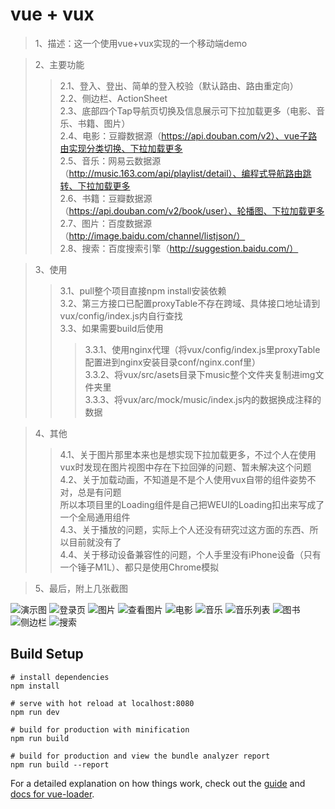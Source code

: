 # vue + vux

> 1、描述：这一个使用vue+vux实现的一个移动端demo  

> 2、主要功能
>> 2.1、登入、登出、简单的登入校验（默认路由、路由重定向）  
>> 2.2、侧边栏、ActionSheet  
>> 2.3、底部四个Tap导航页切换及信息展示可下拉加载更多（电影、音乐、书籍、图片）  
>> 2.4、电影：豆瓣数据源（https://api.douban.com/v2）、vue子路由实现分类切换、下拉加载更多  
>> 2.5、音乐：网易云数据源（http://music.163.com/api/playlist/detail）、编程式导航路由跳转、下拉加载更多  
>> 2.6、书籍：豆瓣数据源（https://api.douban.com/v2/book/user）、轮播图、下拉加载更多  
>> 2.7、图片：百度数据源（http://image.baidu.com/channel/listjson/）  
>> 2.8、搜索：百度搜索引擎（http://suggestion.baidu.com/）  

>3、使用
>> 3.1、pull整个项目直接npm install安装依赖  
>> 3.2、第三方接口已配置proxyTable不存在跨域、具体接口地址请到vux/config/index.js内自行查找  
>> 3.3、如果需要build后使用
>>> 3.3.1、使用nginx代理（将vux/config/index.js里proxyTable配置进到nginx安装目录conf/nginx.conf里）  
>>> 3.3.2、将vux/src/asets目录下music整个文件夹复制进img文件夹里  
>>> 3.3.3、将vux/arc/mock/music/index.js内的数据换成注释的数据  

>4、其他
>> 4.1、关于图片那里本来也是想实现下拉加载更多，不过个人在使用vux时发现在图片视图中存在下拉回弹的问题、暂未解决这个问题  
>> 4.2、关于加载动画，不知道是不是个人使用vux自带的组件姿势不对，总是有问题  
所以本项目里的Loading组件是自己把WEUI的Loading扣出来写成了一个全局通用组件  
>> 4.3、关于播放的问题，实际上个人还没有研究过这方面的东西、所以目前就没有了  
>> 4.4、关于移动设备兼容性的问题，个人手里没有iPhone设备（只有一个锤子M1L）、都只是使用Chrome模拟  

>5、最后，附上几张截图  

![演示图](https://github.com/nniefei/vue-vux-demo/blob/master/src/assets/example/0.gif)
![登录页](https://github.com/nniefei/vue-vux-demo/blob/master/src/assets/example/1.png)
![图片](https://github.com/nniefei/vue-vux-demo/blob/master/src/assets/example/2.png)
![查看图片](https://github.com/nniefei/vue-vux-demo/blob/master/src/assets/example/3.png)
![电影](https://github.com/nniefei/vue-vux-demo/blob/master/src/assets/example/4.png)
![音乐](https://github.com/nniefei/vue-vux-demo/blob/master/src/assets/example/5.png)
![音乐列表](https://github.com/nniefei/vue-vux-demo/blob/master/src/assets/example/6.png)
![图书](https://github.com/nniefei/vue-vux-demo/blob/master/src/assets/example/7.png)
![侧边栏](https://github.com/nniefei/vue-vux-demo/blob/master/src/assets/example/8.png)
![搜索](https://github.com/nniefei/vue-vux-demo/blob/master/src/assets/example/9.png)

## Build Setup

```
# install dependencies
npm install

# serve with hot reload at localhost:8080
npm run dev

# build for production with minification
npm run build

# build for production and view the bundle analyzer report
npm run build --report
```

For a detailed explanation on how things work, check out the [guide](http://vuejs-templates.github.io/webpack/) and [docs for vue-loader](http://vuejs.github.io/vue-loader).
